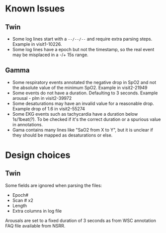 # Known Issues

## Twin
* Some log lines start with a `--/--/--` and require extra parsing steps. Example in visit1-10226.
* Some log lines have a epoch but not the timestamp, so the real event may be misplaced in a -/+ 15s range.

## Gamma
* Some respiratory events annotated the negative drop in SpO2 and not the absolute value of the minimum SpO2. Example in visit2-21949
* Some events do not have a duration. Defaulting to 3 seconds. Example arousal - plm in visit2-39972
* Some desaturations may have an invalid value for a reasonable drop. Example drop of 1.6 in visit2-55274
* Some EKG events such as tachycardia have a duration below 1s/1beat(?). To be checked if it's the correct duration or a spurious value in annotations.
* Gama contains many lines like "SaO2 from X to Y", but it is unclear if they should be mapped as desaturations or else.

# Design choices

## Twin
Some fields are ignored when parsing the files:
* Epoch#
* Scan # x2
* Length
* Extra columns in log file

Arousals are set to a fixed duration of 3 seconds as from WSC annotation FAQ file available from NSRR.